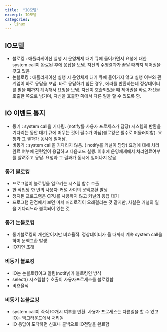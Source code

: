 ```yaml
---
title:  "IO모델"
excerpt: IO모델
categories:
  - linux
---
```


## IO모델
- 블로킹 : 애플리케이션 실행 시 운영체제 대기 큐에 들어가면서 요청에 대한 system call이 완료된 후에 응답을 보냄. 자신의 수행결과가 끝날 때까지 제어권을 갖고 있음
- 논블로킹 : 애플리케이션 실행 시 운영체제 대기 큐에 들어가지 않고 실행 여부와 관계업이 바로 응답을 보냄. 바로 응답하기 힘든 경우, 에러를 반환하는데 정상데이터를 받을 때까지 계속해서 요청을 보냄. 자신이 호출되었을 때 제어권을 바로 자신을 호출한 쪽으로 넘기며, 자신을 호출한 쪽에서 다른 일을 할 수 있도록 함.

## IO 이벤트 통지
- 동기 : system call을 기다림. (notify를 사용자 프로세스가 담당) 시스템의 반환을 기다리는 동안 대기 큐에 머무는 것이 필수가 아님(블로킹은 필수로 머물러야함). 요청과 그 결과가 동시에 일어남. 
- 비동기 : system call을 기다리지 않음. ( notify를 커널이 담당) 요청에 대해 처리완료 여부에 관련없이 응답하고 다음코드 실행. 이후에 운영체제에서 처리완료여부를 알려주고 응답. 요청과 그 결과가 동시에 일어나지 않음

### 동기 블로킹
- 프로그램이 블로킹을 일으키는 시스템 함수 호출
- 한 작업당 한 번의 사용자-커널 사이의 문맥교환 발생
- 정지된 프로그램은 CPU를 사용하지 않고 커널의 응답 대기
- 프로그램 관점에서 보면 마치 처리로직이 오래걸리는 것 같지만, 사실은 커널의 일을 기다리느라 블록되어 있는 것

### 동기 논블로킹
- 동기블로킹의 개선안이지만 비효율적. 정상데이터가 올 때까지 계속 system call을 하며 문맥교환 발생
- IO지연 초래

### 비동기 블로킹
- IO는 논블로킹이고 알림(notify)가 블로킹인 방식
- select() 시스템함수 호출이 사용자프로세스를 블로킹함
- 비효율적

### 비동기 논블로킹
- system call이 즉식 IO개시 여부를 반환. 사용자 프로세스는 다른일을 할 수 있고 IO는 백그라운드에서 처리됨
- IO 응답이 도착하면 신호나 콜백으로 IO전달을 완료함
